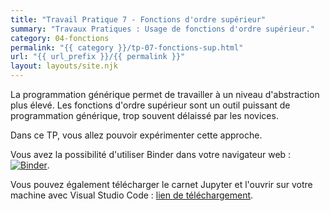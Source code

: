 ```yaml
---
title: "Travail Pratique 7 - Fonctions d'ordre supérieur"
summary: "Travaux Pratiques : Usage de fonctions d'ordre supérieur."
category: 04-fonctions
permalink: "{{ category }}/tp-07-fonctions-sup.html"
url: "{{ url_prefix }}/{{ permalink }}"
layout: layouts/site.njk
---
```


La programmation générique permet de travailler à un niveau d'abstraction plus élevé. Les fonctions d'ordre supérieur sont un outil puissant de programmation générique, trop souvent délaissé par les novices.

Dans ce TP, vous allez pouvoir expérimenter cette approche.

Vous avez la possibilité d'utiliser Binder dans votre navigateur web : <a href="https://mybinder.org/v2/gh/loic-yvonnet/algo-appliquee/master?filepath=cours%2F04-fonctions%2Fwork-assignment-09.ipynb"><img class="inline" src="https://mybinder.org/badge_logo.svg" alt="Binder"></a>.

Vous pouvez également télécharger le carnet Jupyter et l'ouvrir sur votre machine avec Visual Studio Code : [lien de téléchargement](https://github.com/loic-yvonnet/algo-appliquee/raw/master/cours/04-fonctions/work-assignment-09.ipynb).
